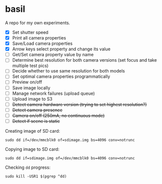 # basil

A repo for my own experiments.


- [x] Set shutter speed
- [x] Print all camera properties
- [x] Save/Load camera properties
- [x] Arrow keys select property and change its value
- [ ] Get/Set camera property value by name
- [ ] Determine best resolution for both camera versions (set focus and take multiple test pics)
- [ ] Decide whether to use same resolution for both models
- [ ] Set optimal camera properties programmatically
- [ ] Preview on/off
- [ ] Save image locally
- [ ] Manage network failures (upload queue)
- [ ] Upload image to S3
- [ ] ~~Detect camera hardware version (trying to set highest resolution?)~~
- [ ] ~~Detect camera presence~~
- [ ] ~~Camera on/off (250mA, no continuous mode)~~
- [ ] ~~Detect if scene is static~~

Creating image of SD card:
```
sudo dd if=/dev/mmcblk0 of=sdimage.img bs=4096 conv=notrunc
```

Copying image to SD card:
```
sudo dd if=sdimage.img of=/dev/mmcblk0 bs=4096 conv=notrunc
```

Checking `dd` progress:
```
sudo kill -USR1 $(pgrep ^dd)
```





